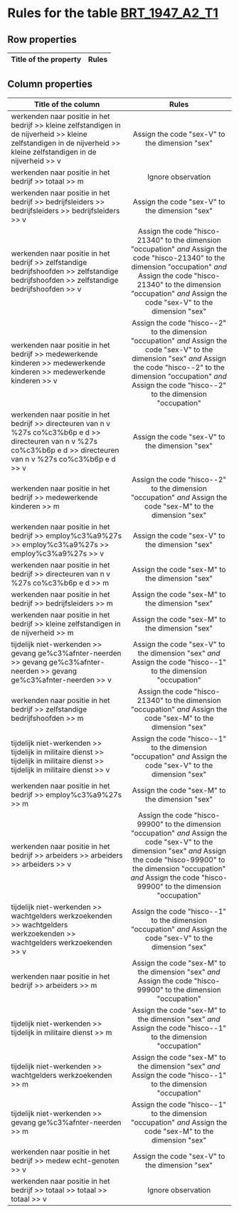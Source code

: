 # Rules for the table [BRT_1947_A2_T1](https://github.com/cgueret/DataDump/blob/master/xls-marked/BRT_1947_A2_T1_marked.xls?raw=true)
## Row properties
| Title of the property | Rules |
| --------------------- |:-----:|
## Column properties
| Title of the column | Rules |
| --------------------- |:-----:|
| werkenden naar positie in het bedrijf >> kleine zelfstandigen in de nijverheid >> kleine zelfstandigen in de nijverheid >> kleine zelfstandigen in de nijverheid >> v | Assign the code "sex-V" to the dimension "sex" |
| werkenden naar positie in het bedrijf >> totaal >> m | Ignore observation |
| werkenden naar positie in het bedrijf >> bedrijfsleiders >> bedrijfsleiders >> bedrijfsleiders >> v | Assign the code "sex-V" to the dimension "sex" |
| werkenden naar positie in het bedrijf >> zelfstandige bedrijfshoofden >> zelfstandige bedrijfshoofden >> zelfstandige bedrijfshoofden >> v | Assign the code "hisco-21340" to the dimension "occupation" *and* Assign the code "hisco-21340" to the dimension "occupation" *and* Assign the code "hisco-21340" to the dimension "occupation" *and* Assign the code "sex-V" to the dimension "sex" |
| werkenden naar positie in het bedrijf >> medewerkende kinderen >> medewerkende kinderen >> medewerkende kinderen >> v | Assign the code "hisco--2" to the dimension "occupation" *and* Assign the code "sex-V" to the dimension "sex" *and* Assign the code "hisco--2" to the dimension "occupation" *and* Assign the code "hisco--2" to the dimension "occupation" |
| werkenden naar positie in het bedrijf >> directeuren van n v %27s co%c3%b6p e d >> directeuren van n v %27s co%c3%b6p e d >> directeuren van n v %27s co%c3%b6p e d >> v | Assign the code "sex-V" to the dimension "sex" |
| werkenden naar positie in het bedrijf >> medewerkende kinderen >> m | Assign the code "hisco--2" to the dimension "occupation" *and* Assign the code "sex-M" to the dimension "sex" |
| werkenden naar positie in het bedrijf >> employ%c3%a9%27s >> employ%c3%a9%27s >> employ%c3%a9%27s >> v | Assign the code "sex-V" to the dimension "sex" |
| werkenden naar positie in het bedrijf >> directeuren van n v %27s co%c3%b6p e d >> m | Assign the code "sex-M" to the dimension "sex" |
| werkenden naar positie in het bedrijf >> bedrijfsleiders >> m | Assign the code "sex-M" to the dimension "sex" |
| werkenden naar positie in het bedrijf >> kleine zelfstandigen in de nijverheid >> m | Assign the code "sex-M" to the dimension "sex" |
| tijdelijk niet-werkenden >> gevang ge%c3%afnter-neerden >> gevang ge%c3%afnter-neerden >> gevang ge%c3%afnter-neerden >> v | Assign the code "sex-V" to the dimension "sex" *and* Assign the code "hisco--1" to the dimension "occupation" |
| werkenden naar positie in het bedrijf >> zelfstandige bedrijfshoofden >> m | Assign the code "hisco-21340" to the dimension "occupation" *and* Assign the code "sex-M" to the dimension "sex" |
| tijdelijk niet-werkenden >> tijdelijk in militaire dienst >> tijdelijk in militaire dienst >> tijdelijk in militaire dienst >> v | Assign the code "hisco--1" to the dimension "occupation" *and* Assign the code "sex-V" to the dimension "sex" |
| werkenden naar positie in het bedrijf >> employ%c3%a9%27s >> m | Assign the code "sex-M" to the dimension "sex" |
| werkenden naar positie in het bedrijf >> arbeiders >> arbeiders >> arbeiders >> v | Assign the code "hisco-99900" to the dimension "occupation" *and* Assign the code "sex-V" to the dimension "sex" *and* Assign the code "hisco-99900" to the dimension "occupation" *and* Assign the code "hisco-99900" to the dimension "occupation" |
| tijdelijk niet-werkenden >> wachtgelders werkzoekenden >> wachtgelders werkzoekenden >> wachtgelders werkzoekenden >> v | Assign the code "hisco--1" to the dimension "occupation" *and* Assign the code "sex-V" to the dimension "sex" |
| werkenden naar positie in het bedrijf >> arbeiders >> m | Assign the code "sex-M" to the dimension "sex" *and* Assign the code "hisco-99900" to the dimension "occupation" |
| tijdelijk niet-werkenden >> tijdelijk in militaire dienst >> m | Assign the code "sex-M" to the dimension "sex" *and* Assign the code "hisco--1" to the dimension "occupation" |
| tijdelijk niet-werkenden >> wachtgelders werkzoekenden >> m | Assign the code "sex-M" to the dimension "sex" *and* Assign the code "hisco--1" to the dimension "occupation" |
| tijdelijk niet-werkenden >> gevang ge%c3%afnter-neerden >> m | Assign the code "hisco--1" to the dimension "occupation" *and* Assign the code "sex-M" to the dimension "sex" |
| werkenden naar positie in het bedrijf >> medew echt-genoten >> v | Assign the code "sex-V" to the dimension "sex" |
| werkenden naar positie in het bedrijf >> totaal >> totaal >> totaal >> v | Ignore observation |
